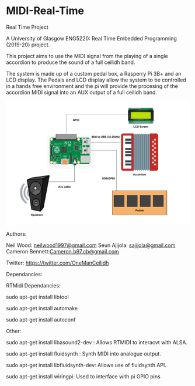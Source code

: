 # MIDI-Real-Time
Real Time Project

A University of Glasgow ENG5220: Real Time Embedded Programming (2019-20) project.

This project aims to use the MIDI signal from the playing of a single accordion to produce the sound of a full ceilidh band. 
 
The system is made up of a custom pedal box, a Rasperry Pi 3B+ and an LCD display. The Pedals and LCD display allow the system to be controlled in a hands free environment and the pi will provide the procesing of the accordion MIDI signal into an AUX output of a full ceilidh band.

![High level system architecture](/Documentation/systemArchitecture.PNG)

Authors:

Neil Wood: neilwood1997@gmail.com
Seun Ajijola: sajijola@gmail.com
Cameron Bennett:Cameron.b97.cb@gmail.com

Twitter: https://twitter.com/OneManCeilidh

Dependancies:

RTMidi Dependancies:

sudo apt-get install libtool

sudo apt-get install automake

sudo apt-get install autoconf

Other:

sudo apt-get install libasound2-dev : Allows RTMIDI to interacvt with ALSA.

sudo apt-get install fluidsynth : Synth MIDI into analogue output.

sudo apt-get install libfluidsynth-dev: Allows use of fluidsynth API.

sudo apt-get install wiringpi: Used to interface with pi GPIO pins
